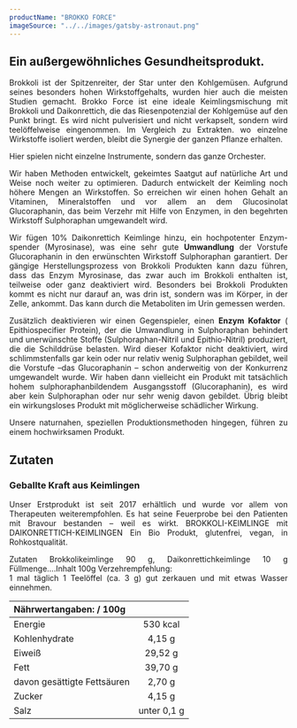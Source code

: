 ```yaml
---
productName: "BROKKO FORCE"
imageSource: "../../images/gatsby-astronaut.png"
---
```


## Ein außergewöhnliches Gesundheitsprodukt.

<div style="text-align: justify">
Brokkoli ist der Spitzenreiter, der Star unter den Kohlgemüsen. Aufgrund seines besonders hohen Wirkstoffgehalts, wurden hier auch die meisten Studien gemacht.
Brokko Force ist eine ideale Keimlingsmischung mit Brokkoli und Daikonrettich, die das Riesenpotenzial der Kohlgemüse auf den Punkt bringt.
Es wird nicht pulverisiert und nicht verkapselt, sondern wird teelöffelweise eingenommen.
Im Vergleich zu Extrakten. wo einzelne Wirkstoffe isoliert werden, bleibt die Synergie der ganzen Pflanze erhalten.

Hier spielen nicht einzelne Instrumente, sondern das ganze Orchester.

Wir haben Methoden entwickelt,  gekeimtes Saatgut auf natürliche Art und Weise noch weiter  zu optimieren. Dadurch entwickelt der Keimling  noch höhere Mengen an Wirkstoffen. So erreichen wir einen hohen Gehalt an Vitaminen, Mineralstoffen und vor allem an dem Glucosinolat Glucoraphanin, das beim Verzehr mit Hilfe von Enzymen, in den begehrten Wirkstoff Sulphoraphan umgewandelt wird.

Wir fügen 10% Daikonrettich Keimlinge hinzu,  ein hochpotenter Enzym- spender (Myrosinase), was eine sehr gute **Umwandlung**  der Vorstufe  Glucoraphanin in  den erwünschten Wirkstoff Sulphoraphan  garantiert. 
Der gängige Herstellungsprozess von Brokkoli Produkten kann dazu führen, dass das Enzym Myrosinase, das zwar auch im Brokkoli enthalten ist, teilweise oder ganz deaktiviert wird. Besonders bei Brokkoli Produkten kommt es nicht nur darauf an, was drin ist, sondern was im Körper, in der Zelle, ankommt. Das kann durch die Metaboliten im Urin gemessen werden.

Zusätzlich deaktivieren wir einen Gegenspieler, einen **Enzym Kofaktor**
( Epithiospecifier Protein), der die Umwandlung in Sulphoraphan behindert und  unerwünschte Stoffe (Sulphoraphan-Nitril und Epithio-Nitril)  produziert, die die Schilddrüse belasten. Wird dieser Kofaktor nicht deaktiviert, wird schlimmstenfalls gar kein oder nur relativ wenig Sulphoraphan gebildet, weil die Vorstufe –das Glucoraphanin – schon anderweitig von der Konkurrenz umgewandelt wurde. Wir haben dann vielleicht ein Produkt mit tatsächlich hohem sulphoraphanbildendem Ausgangsstoff (Glucoraphanin), es wird aber kein Sulphoraphan oder nur sehr wenig davon gebildet. Übrig bleibt ein wirkungsloses Produkt mit möglicherweise schädlicher Wirkung.

Unsere  naturnahen, speziellen Produktionsmethoden hingegen, führen  zu einem hochwirksamen Produkt.


## Zutaten
### Geballte Kraft aus Keimlingen

Unser Erstprodukt ist seit 2017 erhältlich und wurde vor allem von Therapeuten weiterempfohlen. Es hat seine Feuerprobe bei den Patienten mit Bravour bestanden  – weil es wirkt.
BROKKOLI-KEIMLINGE mit DAIKONRETTICH-KEIMLINGEN
Ein Bio Produkt, glutenfrei, vegan,  in Rohkostqualität.

Zutaten 
Brokkolikeimlinge  90 g, 
Daikonrettichkeimlinge  10 g
Füllmenge….Inhalt  100g
Verzehrempfehlung:  
1 mal täglich 1 Teelöffel (ca. 3 g) gut zerkauen  und mit etwas Wasser einnehmen.

</div>

| **Nährwertangaben:  / 100g** |             |
| :--------------------------- | :---------: |
| Energie                      |  530 kcal   |
| Kohlenhydrate                |   4,15  g   |
| Eiweiß                       |   29,52 g   |
| Fett                         |   39,70 g   |
| davon gesättigte Fettsäuren  |   2,70 g    |
| Zucker                       |   4,15 g    |
| Salz                         | unter 0,1 g |


